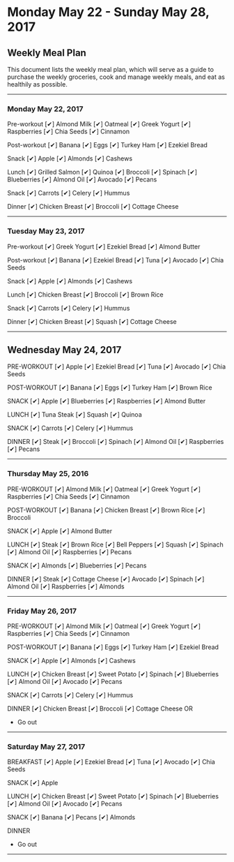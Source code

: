 # Monday May 22 - Sunday May 28, 2017
## Weekly Meal Plan
This document lists the weekly meal plan, which will serve as a guide to purchase the weekly groceries, cook and manage weekly meals, and eat as healthily as possible.

---

### Monday May 22, 2017
Pre-workout
[✔︎] Almond Milk
[✔︎] Oatmeal
[✔︎] Greek Yogurt
[✔︎] Raspberries
[✔︎] Chia Seeds
[✔︎] Cinnamon

Post-workout
[✔︎] Banana
[✔︎] Eggs
[✔︎] Turkey Ham
[✔︎] Ezekiel Bread

Snack
[✔︎] Apple
[✔︎] Almonds
[✔︎] Cashews

Lunch
[✔︎] Grilled Salmon
[✔︎] Quinoa
[✔︎] Broccoli
[✔︎] Spinach
[✔︎] Blueberries
[✔︎] Almond Oil
[✔︎] Avocado
[✔︎] Pecans

Snack
[✔︎] Carrots
[✔︎] Celery
[✔︎] Hummus

Dinner
[✔︎] Chicken Breast
[✔︎] Broccoli
[✔︎] Cottage Cheese

---

### Tuesday May 23, 2017

Pre-workout
[✔︎] Greek Yogurt
[✔︎] Ezekiel Bread
[✔︎] Almond Butter

Post-workout
[✔︎] Banana
[✔︎] Ezekiel Bread
[✔︎] Tuna
[✔︎] Avocado
[✔︎] Chia Seeds

Snack
[✔︎] Apple
[✔︎] Almonds
[✔︎] Cashews

Lunch
[✔︎] Chicken Breast
[✔︎] Broccoli
[✔︎] Brown Rice

Snack
[✔︎] Carrots
[✔︎] Celery
[✔︎] Hummus

Dinner
[✔︎] Chicken Breast
[✔︎] Squash
[✔︎] Cottage Cheese

---

## Wednesday May 24, 2017

PRE-WORKOUT
[✔︎] Apple
[✔︎] Ezekiel Bread
[✔︎] Tuna
[✔︎] Avocado
[✔︎] Chia Seeds

POST-WORKOUT
[✔︎] Banana
[✔︎] Eggs
[✔︎] Turkey Ham
[✔︎] Brown Rice

SNACK
[✔︎] Apple
[✔︎] Blueberries
[✔︎] Raspberries
[✔︎] Almond Butter

LUNCH
[✔︎] Tuna Steak
[✔︎] Squash
[✔︎] Quinoa

SNACK
[✔︎] Carrots
[✔︎] Celery
[✔︎] Hummus

DINNER
[✔︎] Steak
[✔︎] Broccoli
[✔︎] Spinach
[✔︎] Almond Oil
[✔︎] Raspberries
[✔︎] Pecans

---

### Thursday May 25, 2016

PRE-WORKOUT
[✔︎] Almond Milk
[✔︎] Oatmeal
[✔︎] Greek Yogurt
[✔︎] Raspberries
[✔︎] Chia Seeds
[✔︎] Cinnamon

POST-WORKOUT
[✔︎] Banana
[✔︎] Chicken Breast
[✔︎] Brown Rice
[✔︎] Broccoli

SNACK
[✔︎] Apple
[✔︎] Almond Butter

LUNCH
[✔︎] Steak
[✔︎] Brown Rice
[✔︎] Bell Peppers
[✔︎] Squash
[✔︎] Spinach
[✔︎] Almond Oil
[✔︎] Raspberries
[✔︎] Pecans

SNACK
[✔︎] Almonds
[✔︎] Blueberries
[✔︎] Pecans

DINNER
[✔︎] Steak
[✔︎] Cottage Cheese
[✔︎] Avocado
[✔︎] Spinach
[✔︎] Almond Oil
[✔︎] Raspberries
[✔︎] Almonds

---

### Friday May 26, 2017

PRE-WORKOUT
[✔︎] Almond Milk
[✔︎] Oatmeal
[✔︎] Greek Yogurt
[✔︎] Raspberries
[✔︎] Chia Seeds
[✔︎] Cinnamon

POST-WORKOUT
[✔︎] Banana
[✔︎] Eggs
[✔︎] Turkey Ham
[✔︎] Ezekiel Bread

SNACK
[✔︎] Apple
[✔︎] Almonds
[✔︎] Cashews

LUNCH
[✔︎] Chicken Breast
[✔︎] Sweet Potato
[✔︎] Spinach
[✔︎] Blueberries
[✔︎] Almond Oil
[✔︎] Avocado
[✔︎] Pecans

SNACK
[✔︎] Carrots
[✔︎] Celery
[✔︎] Hummus

DINNER
[✔︎] Chicken Breast
[✔︎] Broccoli
[✔︎] Cottage Cheese
OR
- Go out

---

### Saturday May 27, 2017

BREAKFAST
[✔︎] Apple
[✔︎] Ezekiel Bread
[✔︎] Tuna
[✔︎] Avocado
[✔︎] Chia Seeds

SNACK
[✔︎] Apple

LUNCH
[✔︎] Chicken Breast
[✔︎] Sweet Potato
[✔︎] Spinach
[✔︎] Blueberries
[✔︎] Almond Oil
[✔︎] Avocado
[✔︎] Pecans

SNACK
[✔︎] Banana
[✔︎] Pecans
[✔︎] Almonds

DINNER
- Go out

---
